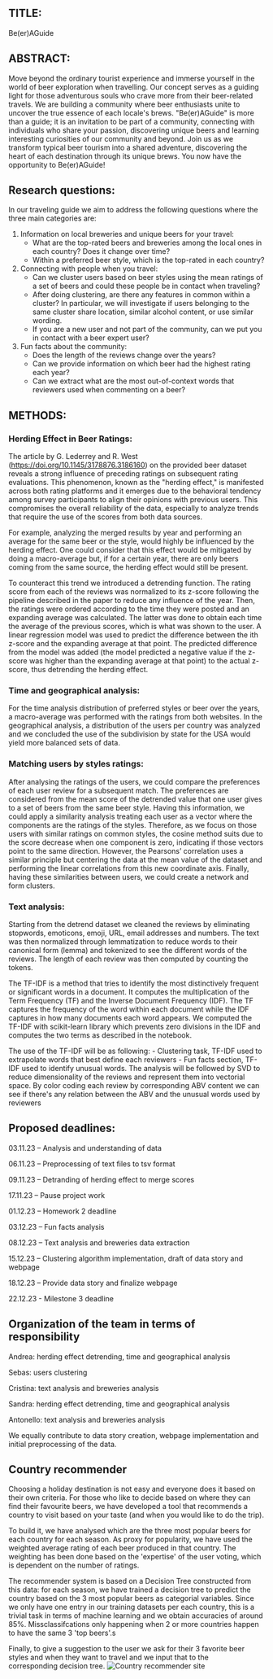 ## TITLE:
Be(er)AGuide

## ABSTRACT:
Move beyond the ordinary tourist experience and immerse yourself in the world of beer exploration when travelling. Our concept serves as a guiding light for those adventurous souls who crave more from their beer-related travels. We are building a community where beer enthusiasts unite to uncover the true essence of each locale's brews. "Be(er)AGuide" is more than a guide; it is an invitation to be part of a community, connecting with individuals who share your passion, discovering unique beers and learning interesting curiosities of our community and beyond. Join us as we transform typical beer tourism into a shared adventure, discovering the heart of each destination through its unique brews. You now have the opportunity to Be(er)AGuide!
 
## Research questions:
In our traveling guide we aim to address the following questions where the three main categories are:
1. Information on local breweries and unique beers for your travel:
    - What are the top-rated beers and breweries among the local ones in each country? Does it change over time?
    - Within a preferred beer style, which is the top-rated in each country?
2. Connecting with people when you travel:
    - Can we cluster users based on beer styles using the mean ratings of a set of beers and could these people be in contact when traveling? 
    - After doing clustering, are there any features in common within a cluster? In particular, we will investigate if users belonging to the same cluster share location, similar alcohol content, or use similar wording.
    - If you are a new user and not part of the community, can we put you in contact with a beer expert user?
3. Fun facts about the community:
    - Does the length of the reviews change over the years?
    - Can we provide information on which beer had the highest rating each year? 
    - Can we extract what are the most out-of-context words that reviewers used when commenting on a beer?

 
## METHODS:

### Herding Effect in Beer Ratings:
The article by G. Lederrey and R. West (https://doi.org/10.1145/3178876.3186160) on the provided beer dataset reveals a strong influence of preceding ratings on subsequent rating evaluations. This phenomenon, known as the "herding effect," is manifested across both rating platforms and it emerges due to the behavioral tendency among survey participants to align their opinions with previous users. This compromises the overall reliability of the data, especially to analyze trends that require the use of the scores from both data sources.  

For example, analyzing the merged results by year and performing an average for the same beer or the style, would highly be influenced by the herding effect. One could consider that this effect would be mitigated by doing a macro-average but, if for a certain year, there are only beers coming from the same source, the herding effect would still be present.

To counteract this trend we introduced a detrending function. The rating score from each of the reviews was normalized to its z-score following the pipeline described in the paper to reduce any influence of the year. Then, the ratings were ordered according to the time they were posted and an expanding average was calculated. The latter was done to obtain each time the average of the previous scores, which is what was shown to the user. A linear regression model was used to predict the difference between the ith z-score and the expanding average at that point. The predicted difference from the model was added (the model predicted a negative value if the z-score was higher than the expanding average at that point) to the actual z-score, thus detrending the herding effect.	

### Time and geographical analysis:
For the time analysis distribution of preferred styles or beer over the years, a macro-average was performed with the ratings from both websites. In the geographical analysis, a distribution of the users per country was analyzed and we concluded the use of the subdivision by state for the USA would yield more balanced sets of data.

### Matching users by styles ratings:
After analysing the ratings of the users, we could compare the preferences of each user review for a subsequent match. The preferences are considered from the mean score of the detrended value that one user gives to a set of beers from the same beer style. Having this information, we could apply a similarity analysis treating each user as a vector where the components are the ratings of the styles. Therefore, as we focus on those users with similar ratings on common styles, the cosine method suits due to the score decrease when one component is zero, indicating if those vectors point to the same direction. However, the Pearsons’ correlation uses a similar principle but centering the data at the mean value of the dataset and performing the linear correlations from this new coordinate axis. Finally, having these similarities between users, we could create a network and form clusters.

### Text analysis:
Starting from the detrend dataset we cleaned the reviews by eliminating stopwords, emoticons, emoji, URL, email addresses and numbers. The text was then normalized through lemmatization to reduce words to their canonical form (lemma) and tokenized to see the different words of the reviews. The length of each review was then computed by counting the tokens. 

The TF-IDF is a method that tries to identify the most distinctively frequent or significant words in a document. It computes the multiplication of the Term Frequency (TF) and the Inverse Document Frequency (IDF). The TF captures the frequency of the word within each document while the IDF captures in how many documents each word appears. We computed the TF-IDF with scikit-learn library which prevents zero divisions in the IDF and computes the two terms as described in the notebook.

The use of the TF-IDF will be as following:
    - Clustering task, TF-IDF used to extrapolate words that best define each reviewers
    - Fun facts section, TF-IDF used to identify unusual words. The analysis will be followed by SVD to reduce dimensionality of the reviews and represent them into vectorial space. By color coding each review by corresponding ABV content we can see if there's any relation between the ABV and the unusual words used by reviewers


## Proposed deadlines:
 
03.11.23 – Analysis and understanding of data
 
06.11.23 – Preprocessing of text files to tsv format
 
09.11.23 – Detranding of herding effect to merge scores
 
17.11.23 – Pause project work
 
01.12.23 – Homework 2 deadline
  
03.12.23 – Fun facts analysis
 
08.12.23 – Text analysis and breweries data extraction

15.12.23 – Clustering algorithm implementation, draft of data story and webpage 
 
18.12.23 – Provide data story and finalize webpage
 
22.12.23 - Milestone 3 deadline
 
## Organization of the team in terms of responsibility
 
Andrea: herding effect detrending, time and geographical analysis

Sebas: users clustering

Cristina: text analysis and breweries analysis 

Sandra: herding effect detrending, time and geographical analysis

Antonello: text analysis and breweries analysis
 
We equally contribute to data story creation, webpage implementation and initial preprocessing of the data. 

## Country recommender

Choosing a holiday destination is not easy and everyone does it based on their own criteria. For those who like to decide based on where they can find their favourite beers, we have developed a tool that recommends a country to visit based on your taste (and when you would like to do the trip).

To build it, we have analysed which are the three most popular beers for each country for each season. As proxy for popularity, we have used the weighted average rating of each beer produced in that country. The weighting has been done based on the 'expertise' of the user voting, which is dependent on the number of ratings.

The recommender system is based on a Decision Tree constructed from this data: for each season, we have trained a decision tree to predict the country based on the 3 most popular beers as categorial variables. Since we only have one entry in our training datasets per each country, this is a trivial task in terms of machine learning and we obtain accuracies of around 85%. Missclassifcations only happening when 2 or more countries happen to have the same 3 'top beers'.s

Finally, to give a suggestion to the user we ask for their 3 favorite beer styles and when they want to travel and we input that to the corresponding decision tree.
![Country recommender site](figures/country_recommender.png)
